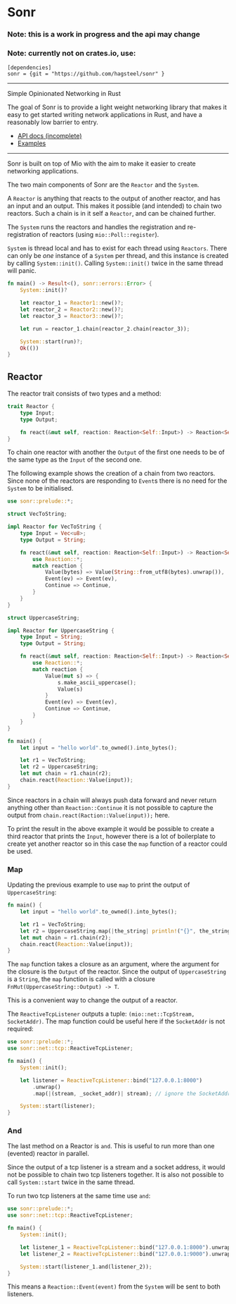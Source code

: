 # Sonr

### Note: this is a work in progress and the api may change
### Note: currently not on crates.io, use:

```
[dependencies]
sonr = {git = "https://github.com/hagsteel/sonr" }

```

------

Simple Opinionated Networking in Rust

The goal of Sonr is to provide a light weight networking library that makes it
easy to get started writing network applications in Rust, and have a reasonably
low barrier to entry.


*  [API docs (incomplete)](https://hagsteel.github.io/sonr/)
*  [Examples](https://github.com/hagsteel/sonr/tree/master/examples)

------

Sonr is built on top of Mio with the aim to make it easier to create networking
applications.

The two main components of Sonr are the `Reactor` and the `System`.  

A `Reactor` is anything that reacts to the output of another reactor, and has
an input and an output. This makes it possible (and intended) to chain two
reactors. Such a chain is in it self a `Reactor`, and can be chained further.

The `System` runs the reactors and handles the registration and re-registration
of reactors (using `mio::Poll::register`).

`System` is thread local and has to exist for each thread using `Reactors`.
There can only be *one* instance of a `System` per thread, and this instance is created by
calling `System::init()`. Calling `System::init()` twice in the same thread will
panic.

```rust
fn main() -> Result<(), sonr::errors::Error> {
    System::init()?

    let reactor_1 = Reactor1::new()?;
    let reactor_2 = Reactor2::new()?;
    let reactor_3 = Reactor3::new()?;

    let run = reactor_1.chain(reactor_2.chain(reactor_3));

    System::start(run)?;
    Ok(())
}
```

## Reactor

The reactor trait consists of two types and a method:

```rust
trait Reactor {
    type Input;
    type Output;

    fn react(&mut self, reaction: Reaction<Self::Input>) -> Reaction<Self::Output>;
}
```

To chain one reactor with another the `Output` of the first one needs to be of
the same type as the `Input` of the second one.

The following example shows the creation of a chain from two reactors.
Since none of the reactors are responding to `Event`s there is no need for the
`System` to be initialised.

```rust
use sonr::prelude::*;

struct VecToString;

impl Reactor for VecToString {
    type Input = Vec<u8>;
    type Output = String;

    fn react(&mut self, reaction: Reaction<Self::Input>) -> Reaction<Self::Output> {
        use Reaction::*;
        match reaction {
            Value(bytes) => Value(String::from_utf8(bytes).unwrap()),
            Event(ev) => Event(ev),
            Continue => Continue,
        }
    }
}

struct UppercaseString;

impl Reactor for UppercaseString {
    type Input = String;
    type Output = String;

    fn react(&mut self, reaction: Reaction<Self::Input>) -> Reaction<Self::Output> {
        use Reaction::*;
        match reaction {
            Value(mut s) => {
                s.make_ascii_uppercase();
                Value(s)
            }
            Event(ev) => Event(ev),
            Continue => Continue,
        }
    }
}

fn main() {
    let input = "hello world".to_owned().into_bytes();

    let r1 = VecToString;
    let r2 = UppercaseString;
    let mut chain = r1.chain(r2);
    chain.react(Reaction::Value(input));
}
```

Since reactors in a chain will always push data forward and never return
anything other than `Reaction::Continue` it is not possible to capture the
output from `chain.react(Raction::Value(input));` here.

To print the result in the above example it would be possible to create a third
reactor that prints the `Input`, however there is a lot of boilerplate to create
yet another reactor so in this case the `map` function of a reactor could be
used.

### Map

Updating the previous example to use `map` to print the output of
`UppercaseString`:

```rust
fn main() {
    let input = "hello world".to_owned().into_bytes();

    let r1 = VecToString;
    let r2 = UppercaseString.map(|the_string| println!("{}", the_string));
    let mut chain = r1.chain(r2);
    chain.react(Reaction::Value(input));
}
```

The `map` function takes a closure as an argument, where the argument for the
closure is the `Output` of the reactor.
Since the output of `UppercaseString` is a `String`, the `map` function is
called with a closure `FnMut(UppercaseString::Output) -> T`.

This is a convenient way to change the output of a reactor.

The `ReactiveTcpListener` outputs a tuple: `(mio::net::TcpStream, SocketAddr)`.
The map function could be useful here if the `SocketAddr` is not required:

```rust
use sonr::prelude::*;
use sonr::net::tcp::ReactiveTcpListener;

fn main() {
    System::init();

    let listener = ReactiveTcpListener::bind("127.0.0.1:8000")
        .unwrap()
        .map(|(stream, _socket_addr)| stream); // ignore the SocketAddr

    System::start(listener);
}
```

### And

The last method on a Reactor is `and`.
This is useful to run more than one (evented) reactor in parallel.

Since the output of a tcp listener is a stream and a socket address, it would
not be possible to chain two tcp listeners together.
It is also not possible to call `System::start` twice in the same thread.

To run two tcp listeners at the same time use `and`:

```rust
use sonr::prelude::*;
use sonr::net::tcp::ReactiveTcpListener;

fn main() {
    System::init();

    let listener_1 = ReactiveTcpListener::bind("127.0.0.1:8000").unwrap();
    let listener_2 = ReactiveTcpListener::bind("127.0.0.1:9000").unwrap();

    System::start(listener_1.and(listener_2));
}
```

This means a `Reaction::Event(event)` from the `System` will be sent to both
listeners.
